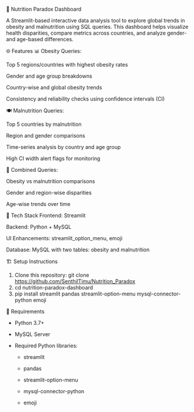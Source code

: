 🥦 Nutrition Paradox Dashboard

A Streamlit-based interactive data analysis tool to explore global trends in obesity and malnutrition using SQL queries. This dashboard helps visualize health disparities, compare metrics across countries, and analyze gender- and age-based differences.

🌐 Features
  📊 Obesity Queries:
  
  Top 5 regions/countries with highest obesity rates
  
  Gender and age group breakdowns
  
  Country-wise and global obesity trends
  
  Consistency and reliability checks using confidence intervals (CI)
  
  🍽️ Malnutrition Queries:
  
  Top 5 countries by malnutrition
  
  Region and gender comparisons
  
  Time-series analysis by country and age group
  
  High CI width alert flags for monitoring
  
  🔀 Combined Queries:
  
  Obesity vs malnutrition comparisons
  
  Gender and region-wise disparities
  
  Age-wise trends over time

🧰 Tech Stack
  Frontend: Streamlit
  
  Backend: Python + MySQL
  
  UI Enhancements: streamlit_option_menu, emoji
  
  Database: MySQL with two tables: obesity and malnutrition

🏗️ Setup Instructions
1. Clone this repository: git clone https://github.com/SenthilTimu/Nutrition_Paradox
2. cd nutrition-paradox-dashboard
3. pip install streamlit pandas streamlit-option-menu mysql-connector-python emoji

📌 Requirements
* Python 3.7+

* MySQL Server

* Required Python libraries:

  * streamlit

  * pandas

  * streamlit-option-menu

  * mysql-connector-python

  * emoji
